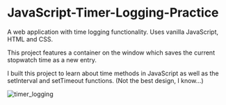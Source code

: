 # JavaScript-Timer-Logging-Practice

A web application with time logging functionality. Uses vanilla JavaScript, HTML and CSS. 

This project features a container on the window which saves the current stopwatch time as a new entry.

I built this project to learn about time methods in JavaScript as well as
the setInterval and setTimeout functions. (Not the best design, I know...)

![timer_logging](https://user-images.githubusercontent.com/96806035/211159850-d0940d36-e984-4378-ba4d-afc974405b77.gif)

